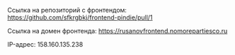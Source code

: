 Ссылка на репозиторий с фронтендом: https://github.com/sfkrgbkj/frontend-pindie/pull/1

Ссылка на домен фронтенда: https://rusanovfrontend.nomorepartiesco.ru

IP-адрес: 158.160.135.238